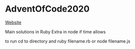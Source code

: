# AdventOfCode2020

[Website](https://adventofcode.com/2020)

Main solutions in Ruby
Extra in node if time allows

to run
cd to directory and ruby filename.rb or node filename.js